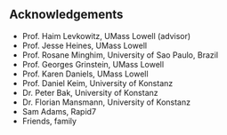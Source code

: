## Acknowledgements

 * Prof. Haim Levkowitz, UMass Lowell (advisor)
 * Prof. Jesse Heines, UMass Lowell
 * Prof. Rosane Minghim, University of Sao Paulo, Brazil
 * Prof. Georges Grinstein, UMass Lowell
 * Prof. Karen Daniels, UMass Lowell
 * Prof. Daniel Keim, University of Konstanz
 * Dr. Peter Bak, University of Konstanz
 * Dr. Florian Mansmann, University of Konstanz
 * Sam Adams, Rapid7
 * Friends, family
